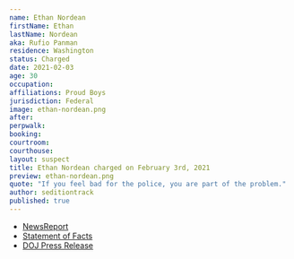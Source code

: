 ```yaml
---
name: Ethan Nordean
firstName: Ethan
lastName: Nordean
aka: Rufio Panman
residence: Washington
status: Charged
date: 2021-02-03
age: 30
occupation:
affiliations: Proud Boys
jurisdiction: Federal
image: ethan-nordean.png
after:
perpwalk:
booking:
courtroom:
courthouse:
layout: suspect
title: Ethan Nordean charged on February 3rd, 2021
preview: ethan-nordean.png
quote: "If you feel bad for the police, you are part of the problem."
author: seditiontrack
published: true
---
```


- [NewsReport](https://nytimes.com/live/2021/02/03/us/biden-administration#federal-officials-arrested-another-leader-of-the-proud-boys-ethan-nordean-in-the-capitol-riot-investigation)
- [Statement of Facts](https://www.justice.gov/opa/page/file/1364196/download)
- [DOJ Press Release](https://www.justice.gov/usao-dc/pr/member-proud-boys-charged-obstructing-official-proceeding-other-charges-related-jan-6)
